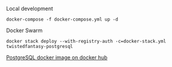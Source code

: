 Local development
```
docker-compose -f docker-compose.yml up -d
```

Docker Swarm
```
docker stack deploy --with-registry-auth -c=docker-stack.yml twistedfantasy-postgresql
```

[PostgreSQL docker image on docker hub](https://hub.docker.com/_/postgres)
